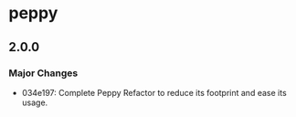 # peppy

## 2.0.0

### Major Changes

- 034e197: Complete Peppy Refactor to reduce its footprint and ease its usage.
